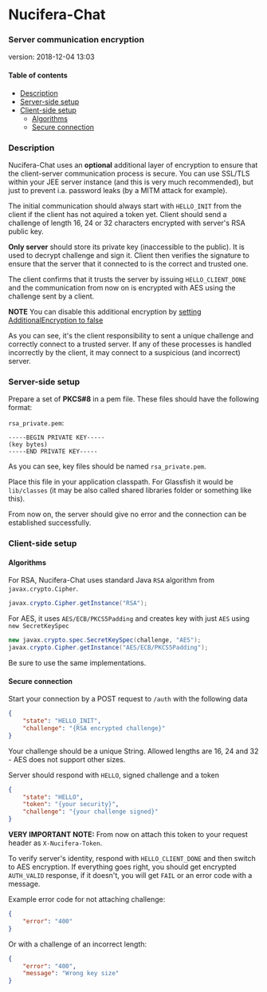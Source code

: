 # Nucifera-Chat
### Server communication encryption 
version: 2018-12-04 13:03

#### Table of contents
* [Description](#Description)
* [Server-side setup](#server-side-setup)
* [Client-side setup](#client-side-setup)
  * [Algorithms](#Algorithms)
  * [Secure connection](#secure-connection)

### Description
Nucifera-Chat uses an **optional** additional layer of encryption to ensure that the client-server communication process is secure. 
You can use SSL/TLS within your JEE server instance (and this is very much recommended), but just to prevent i.a. password leaks (by a MITM attack for example).

The initial communication should always start with `HELLO_INIT` from the client if the client has not aquired a token yet. Client should send a challenge of length 16, 24 or 32 characters encrypted with server's RSA public key.

**Only server** should store its private key (inaccessible to the public). It is used to decrypt challenge and sign it. Client then verifies the signature to ensure that the server that it connected to is the correct and trusted one.

The client confirms that it trusts the server by issuing `HELLO_CLIENT_DONE` and the communication from now on is encrypted with AES using the challenge sent by a client.

**NOTE** You can disable this additional encryption by [setting AdditionalEncryption to false](./Encryption.md#security)

As you can see, it's the client responsibility to sent a unique challenge and correctly connect to a trusted server. If any of these processes is handled incorrectly by the client, it may connect to a suspicious (and incorrect) server.

### Server-side setup
Prepare a set of **PKCS#8** in a pem file. These files should have the following format:

`rsa_private.pem`:
```
-----BEGIN PRIVATE KEY-----
(key bytes)
-----END PRIVATE KEY-----
```

As you can see, key files should be named `rsa_private.pem`.

Place this file in your application classpath. For Glassfish it would be `lib/classes` (it may be also called shared libraries folder or something like this).

From now on, the server should give no error and the connection can be established successfully.

### Client-side setup
#### Algorithms
For RSA, Nucifera-Chat uses standard Java `RSA` algorithm from `javax.crypto.Cipher`.
```java
javax.crypto.Cipher.getInstance("RSA");
```

For AES, it uses `AES/ECB/PKCS5Padding` and creates key with just `AES` using `new SecretKeySpec`
```java
new javax.crypto.spec.SecretKeySpec(challenge, "AES");
javax.crypto.Cipher.getInstance("AES/ECB/PKCS5Padding");
```

Be sure to use the same implementations.

#### Secure connection
Start your connection by a POST request to `/auth` with the following data
```json
{
	"state": "HELLO_INIT",
	"challenge": "{RSA encrypted challenge}"
}
```
Your challenge should be a unique String. Allowed lengths are 16, 24 and 32 - AES does not support other sizes.

Server should respond with `HELLO`, signed challenge and a token
```json
{
	"state": "HELLO",
	"token": "{your security}",
	"challenge": "{your challenge signed}"
}
```

**VERY IMPORTANT NOTE:** From now on attach this token to your request header as `X-Nucifera-Token`. 

To verify server's identity, respond with `HELLO_CLIENT_DONE` and then switch to AES encryption. If everything goes right, you should get encrypted `AUTH_VALID` response, if it doesn't, you will get `FAIL` or an error code with a message.

Example error code for not attaching challenge:
```json
{
	"error": "400"
}
```

Or with a challenge of an incorrect length:
```json
{
	"error": "400",
	"message": "Wrong key size"
}
```